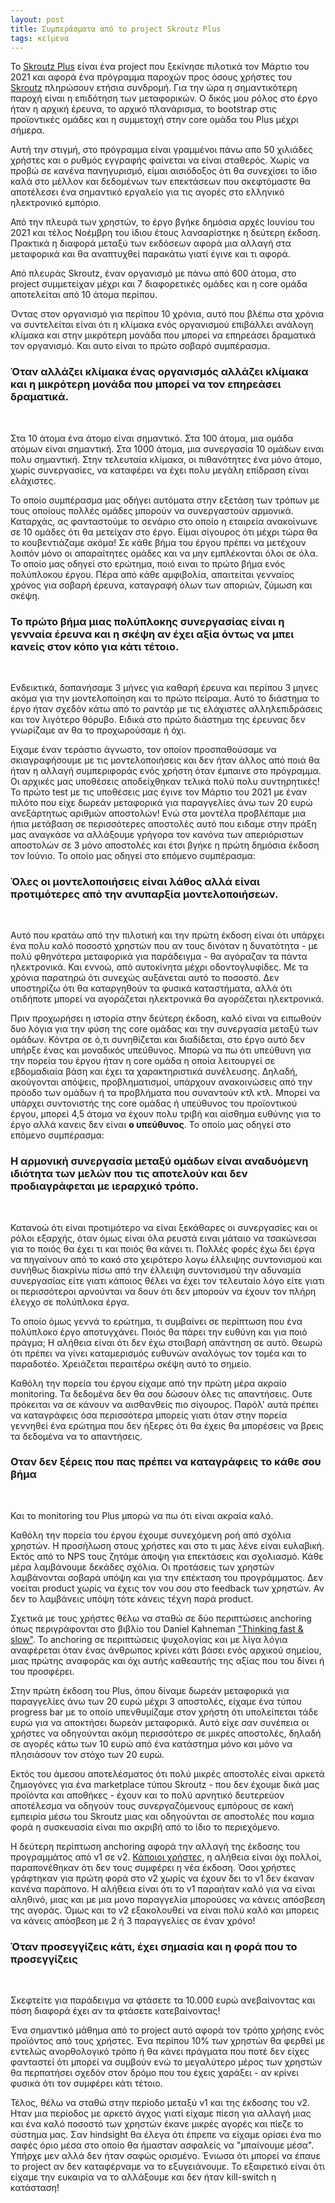 ```yaml
---
layout: post
title: Συμπεράσματα από το project Skroutz Plus
tags: κείμενα
---
```


To [Skroutz Plus](https://www.skroutz.gr/plus) είναι ένα project που
ξεκίνησε πιλοτικά τον Μάρτιο του 2021 και αφορά ένα πρόγραμμα παροχών
προς όσους χρήστες του [Skroutz](https://skroutz.gr) πληρώσουν ετήσια
συνδρομή. Για την ώρα η σημαντικότερη παροχή είναι η επιδότηση των
μεταφορικών. Ο δικός μου ρόλος στο έργο ήταν η αρχική έρευνα, το
αρχικό πλανάρισμα, το bootstrap στις προϊοντικές ομάδες και η
συμμετοχή στην core ομάδα του Plus μέχρι σήμερα.

Αυτή την στιγμή, στο πρόγραμμα είναι γραμμένοι πάνω απο 50 χιλιάδες
χρήστες και ο ρυθμός εγγραφής φαίνεται να είναι σταθερός. Χωρίς να
προβώ σε κανένα πανηγυρισμό, είμαι αισιόδοξος ότι θα συνεχίσει το ίδιο
καλά στο μέλλον και δεδομένων των επεκτάσεων που σκεφτόμαστε θα
αποτέλεσει ένα σημαντικό εργαλείο για τις αγορές στο ελληνικό
ηλεκτρονικό εμπόριο.

Από την πλευρά των χρηστών, το έργο βγήκε δημόσια αρχές Ιουνίου του
2021 και τέλος Νοέμβρη του ίδιου έτους λανσαρίστηκε η δεύτερη έκδοση.
Πρακτικά η διαφορά μεταξύ των εκδόσεων αφορά μια αλλαγή στα μεταφορικά
και θα αναπτυχθεί παρακάτω γιατί έγινε και τι αφορά.

Από πλευράς Skroutz, έναν οργανισμό με πάνω από 600 άτομα, στο project
συμμετείχαν μέχρι και 7 διαφορετικές ομάδες και η core ομάδα
αποτελείται από 10 άτομα περίπου.

Όντας στον οργανισμό για περίπου 10 χρόνια, αυτό που βλέπω στα χρόνια
να συντελείται είναι ότι η κλίμακα ενός οργανισμού επιβάλλει ανάλογη
κλίμακα και στην μικρότερη μονάδα που μπορεί να επηρεάσει δραματικά τον
οργανισμό. Και αυτο είναι το πρώτο σοβαρό συμπέρασμα.

<h3>
Όταν αλλάζει κλίμακα ένας οργανισμός αλλάζει κλίμακα και η μικρότερη
μονάδα που μπορεί να τον επηρεάσει δραματικά.
</h3>
<br/>

Στα 10 άτομα ένα άτομο είναι σημαντικό. Στα 100 άτομα, μια ομάδα
ατόμων είναι σημαντική. Στα 1000 άτομα, μια συνεργασία 10 ομάδων
ειναι πολυ σημαντική. Στην τελευταία κλίμακα, οι πιθανότητες ένα μόνο
άτομο, χωρίς συνεργασίες, να καταφέρει να έχει πολυ μεγάλη επίδραση
είναι ελάχιστες.

To οποίο συμπέρασμα μας οδήγει αυτόματα στην εξετάση των τρόπων με
τους οποίους πολλές ομάδες μπορούν να συνεργαστούν αρμονικά.
Καταρχάς, ας φανταστούμε το σενάριο στο οποίο η εταιρεία ανακοίνωνε σε
10 ομάδες ότι θα μετείχαν στο έργο. Είμαι σίγουρος ότι μέχρι τώρα θα
το κουβεντιάζαμε ακόμα! Σε κάθε βήμα του έργου πρέπει να μετέχουν
λοιπόν μόνο οι απαραίτητες ομάδες και να μην εμπλέκονται όλοι σε όλα.
Το οποίο μας οδηγεί στο ερώτημα, ποιό ειναι το πρώτο βήμα ενός
πολύπλοκου έργου. Πέρα από κάθε αμφιβολία, απαιτείται γενναίος χρόνος
για σοβαρή έρευνα, καταγραφή όλων των αποριών, ζύμωση και σκέψη.

<h3>
Το πρώτο βήμα μιας πολύπλοκης συνεργασίας είναι η γενναία έρευνα και η σκέψη
αν έχει αξία όντως να μπει κανείς στον κόπο για κάτι τέτοιο.
</h3>
<br/>

Ενδεικτικά, δαπανήσαμε 3 μήνες για καθαρή έρευνα και περίπου 3 μηνες
ακόμα για την μοντελοποίηση και το πρώτο πείραμα. Αυτό το διάστημα το
έργο ήταν σχεδόν κάτω από το ραντάρ με τις ελάχιστες αλληλεπιδράσεις
και τον λιγότερο θόρυβο. Ειδικά στο πρώτο διάστημα της έρευνας δεν
γνωρίζαμε αν θα το προχωρούσαμε ή όχι.

Ειχαμε έναν τεράστιο άγνωστο, τον οποίον προσπαθούσαμε να
σκιαγραφήσουμε με τις μοντελοποιήσεις και δεν ήταν άλλος από ποιά θα
ήταν η αλλαγή συμπεριφοράς ενός χρήστη όταν έμπαινε στο πρόγραμμα. Οι
αρχικές μας υποθέσεις αποδείχθηκαν τελικά πολύ πολυ συντηρητικές! Το
πρώτο test με τις υποθέσεις μας έγινε τον Μάρτιο του 2021 με έναν
πιλότο που είχε δωρεάν μεταφορικά για παραγγελίες άνω των 20 ευρώ
ανεξάρτητως αριθμών αποστολών! Ενώ στα μοντέλα προβλέπαμε μια ήπια
μετάβαση σε περισσότερες αποστολές αυτό που ειδαμε στην πράξη μας
αναγκάσε να αλλάξουμε γρήγορα τον κανόνα των απεριόριστων αποστολών σε
3 μόνο αποστολές και έτσι βγήκε η πρώτη δημόσια έκδοση τον Ιούνιο. Το
οποίο μας οδηγεί στο επόμενο συμπέρασμα:

<h3>
Όλες οι μοντελοποιήσεις είναι λάθος αλλά είναι προτιμότερες από την
ανυπαρξία μοντελοποιήσεων.
</h3>
<br/>

Αυτό που κρατάω από την πιλοτική και την πρώτη έκδοση είναι
ότι υπάρχει ένα πολυ καλό ποσοστό χρηστών που αν τους δινόταν η
δυνατότητα - με πολύ φθηνότερα μεταφορικά για παράδειγμα - θα αγόραζαν
τα πάντα ηλεκτρονικά. Και εννοώ, από αυτοκίνητα μέχρι οδοντογλυφίδες.
Με τα χρόνια παρατηρώ ότι συνεχώς αυξάνεται αυτό το ποσοστό. Δεν
υποστηρίζω ότι θα καταργηθούν τα φυσικά καταστήματα, αλλά ότι
οτιδήποτε μπορεί να αγοράζεται ηλεκτρονικά θα αγοράζεται ηλεκτρονικά.

Πριν προχωρήσει η ιστορία στην δεύτερη έκδοση, καλό είναι να ειπωθούν
δυο λόγια για την φύση της core ομάδας και την συνεργασία μεταξύ των
ομάδων. Κόντρα σε ό,τι συνηθίζεται και διαδίδεται, στο έργο αυτό δεν
υπήρξε ένας και μοναδικός υπεύθυνος. Μπορώ να πω ότι υπεύθυνη για την
πορεία του έργου ήταν η core ομάδα η οποία λειτουργεί σε εβδομαδιαία
βάση και έχει τα χαρακτηριστικά συνέλευσης. Δηλαδή, ακούγονται
απόψεις, προβληματισμοί, υπάρχουν ανακοινώσεις από την πρόοδο των
ομάδων ή τα προβλήματα που συναντούν κτλ κτλ. Μπορεί να υπάρχει
συντονιστής της core ομάδας ή υπεύθυνος του προϊοντικού έργου, μπορεί
4,5 άτομα να έχουν πολυ τριβή και αίσθημα ευθύνης για το έργο αλλά
κανεις δεν είναι **ο υπεύθυνος**. Το οποίο μας οδηγεί στο επόμενο
συμπέρασμα:

<h3>
Η αρμονική συνεργασία μεταξύ ομάδων είναι αναδυόμενη ιδιότητα των
μελών που τις αποτελούν και δεν προδιαγράφεται με ιεραρχικό τρόπο.
</h3>
<br/>

Κατανοώ ότι είναι προτιμότερο να είναι ξεκάθαρες οι συνεργασίες και οι
ρόλοι εξαρχής, όταν όμως είναι όλα ρευστά ειναι μάταιο να τσακώνεσαι
για το ποιός θα έχει τι και ποιός θα κάνει τι. Πολλές φορές έχω δει
έργα να πηγαίνουν από το κακό στο χειρότερο λογω έλλειψης συντονισμού
και συνήθως διακρίνω πίσω από την έλλειψη συντονισμού την αδυναμία
συνεργασίας είτε γιατι κάποιος θέλει να έχει τον τελευταίο λόγο είτε
γιατι οι περισσότεροι αρνούνται να δουν ότι δεν μπορούν να έχουν τον
πλήρη έλεγχο σε πολύπλοκα έργα.

Το οποίο όμως γεννά το ερώτημα, τι συμβαίνει σε περίπτωση που ένα
πολύπλοκο έργο αποτυγχάνει. Ποιός θα πάρει την ευθύνη και για ποιό
πράγμα; Η αλήθεια είναι ότι δεν έχω στοιβαρή απάντηση σε αυτό. Θεωρώ
ότι πρέπει να γίνει καταμερισμός ευθυνών αναλόγως τον τομέα και το
παραδοτέο. Χρειάζεται περαιτέρω σκέψη αυτό το σημείο.

Καθόλη την πορεία του έργου είχαμε από την πρώτη μέρα ακραίο
monitoring. Τα δεδομένα δεν θα σου δώσουν όλες τις απαντήσεις. Ουτε πρόκειται να
σε κάνουν να αισθανθείς πιο σίγουρος. Παρόλ' αυτά πρέπει να
καταγράφεις όσα περισσότερα μπορείς γιατι όταν στην πορεία γεννηθεί
ένα ερώτημα που δεν ήξερες ότι θα έχεις θα μπορέσεις να βρεις τα
δεδομένα να το απαντήσεις.


<h3>
Οταν δεν ξέρεις που πας πρέπει να καταγράφεις το κάθε σου βήμα
</h3>
<br/>

Και το monitoring του Plus μπορώ να πω ότι είναι ακραία καλό.


Καθόλη την πορεία του έργου έχουμε συνεχόμενη ροή από σχόλια χρηστών.
Η προσήλωση στους χρήστες και στο τι μας λένε είναι ευλαβική. Εκτός
από το NPS τους ζητάμε άποψη για επεκτάσεις και σχολιασμό. Κάθε μέρα
λαμβάνουμε δεκάδες σχόλια. Οι προτάσεις των χρηστών λαμβάνονται σοβαρά
υπόψη και για την επέκταση του προγράμματος. Δεν νοείται product χωρίς
να έχεις τον νου σου στο feedback των χρηστών. Αν δεν το λαμβάνεις
υπόψη τότε κάνεις τέχνη παρά product.

Σχετικά με τους χρήστες θέλω να σταθώ σε δύο περιπτώσεις anchoring
όπως περιγράφονται στο βιβλίο του Daniel Kahneman ["Thinking fast &
slow"](https://www.skroutz.gr/s/5305624/%CE%A3%CE%BA%CE%AD%CF%88%CE%B7-%CE%91%CF%81%CE%B3%CE%AE-%CE%9A%CE%B1%CE%B9-%CE%93%CF%81%CE%AE%CE%B3%CE%BF%CF%81%CE%B7-9786185111243.html).
Το anchoring σε περιπτώσεις ψυχολογίας και με λίγα λόγια αναφέρεται
όταν ένας άνθρωπος κρίνει κάτι βάσει ενός αρχικού σημείου, μιας πρώτης
αναφοράς και όχι αυτής καθεαυτής της αξίας που του δίνει ή του προσφέρει.

Στην πρώτη έκδοση του Plus, όπου δίναμε δωρεάν μεταφορικά για
παραγγελίες άνω των 20 ευρώ μέχρι 3 αποστολές, είχαμε ένα τύπου
progress bar με το οποίο υπενθυμίζαμε στον χρήστη ότι υπολείπεται τάδε
ευρώ για να αποκτήσει δωρεάν μεταφορικά. Αυτό είχε σαν συνέπεια οι
χρήστες να οδηγούνται ακόμη περισσότερο σε μικρές αποστολές, δηλαδή σε
αγορές κάτω των 10 ευρώ από ένα κατάστημα μόνο και μόνο να πλησιάσουν
τον στόχο των 20 ευρώ.

Εκτός του άμεσου αποτελέσματος ότι πολύ μικρές αποστολές είναι αρκετά
ζημιογόνες για ένα marketplace τύπου Skroutz - που δεν έχουμε δικά μας
προϊόντα και αποθήκες - έχουν και το πολύ αρνητικό δευτερεύον
αποτέλεσμα να οδηγούν τους συνεργαζόμενους εμπόρους σε κακή εμπειρία
μέσω του Skroutz μιας και οδηγούνται σε αποστολές που καμια φορά η
συσκευασία είναι πιο ακριβή από το ίδιο το περιεχόμενο.

Η δεύτερη περίπτωση anchoring αφορά την αλλαγή της έκδοσης του
προγραμμάτος από v1 σε v2. [Κάποιοι χρήστες](https://www.insomnia.gr/forums/topic/772123-skroutz-plus/page/16), η αλήθεια είναι όχι
πολλοί, παραπονέθηκαν ότι δεν τους συμφέρει η νέα έκδοση. Όσοι χρήστες
γράφτηκαν για πρώτη φορά στο v2 χωρίς να έχουν δει το v1 δεν έκαναν
κανένα παράπονο. Η αλήθεια είναι ότι το v1 παραήταν καλό για να είναι
αληθινό, μιας και με μια μονο παραγγελία μπορούσες να κάνεις απόσβεση
της αγοράς. Όμως και το v2 εξακολουθεί να είναι πολύ καλό και μπορεις
να κάνεις απόσβεση με 2 ή 3 παραγγελίες σε έναν χρόνο!

<h3>
Όταν προσεγγίζεις κάτι, έχει σημασία και η φορά που το προσεγγίζεις
</h3>
<br />

Σκεφτείτε για παράδειγμα να φτάσετε τα 10.000 ευρώ ανεβαίνοντας και
πόση διαφορά έχει αν τα φτάσετε κατεβαίνοντας!

Ένα σημαντικό μάθημα από το project αυτό αφορά τον τρόπο χρήσης
ενός προϊόντος από τους χρήστες. Ένα περίπου 10% των χρηστών θα φερθεί
με εντελώς ανορθολογικό τρόπο ή θα κάνει πράγματα που ποτέ δεν είχες
φανταστεί ότι μπορεί να συμβούν ενώ το μεγαλύτερο μέρος των χρηστών θα
περπατήσει σχεδόν στον δρόμο που του έχεις χαράξει - αν κρίνει φυσικά
ότι τον συμφέρει κάτι τέτοιο.

Τέλος, θέλω να σταθώ στην περίοδο μεταξύ v1 και της έκδοσης του v2.
Ηταν μια περίοδος με αρκετό άγχος γιατί είχαμε πίεση για αλλαγή μιας
και ένα καλό ποσοστό των χρηστών έκανε μικρές αγορές και πίεζε το
σύστημα μας. Σαν hindsight θα έλεγα ότι έπρεπε να είχαμε ορίσει ένα
πιο σαφές όριο μέσα στο οποίο θα ήμασταν ασφαλείς να "μπαίνουμε μέσα".
Υπήρχε μεν αλλά δεν ήταν σαφώς ορισμένο. Ένιωσα ότι μπορεί να έπαυε το
project αν δεν καταφέρναμε να το εξυγειάνουμε. Το εξαιρετικό είναι ότι
είχαμε την ευκαιρία να το αλλάξουμε και δεν ήταν kill-switch η κατάσταση!
